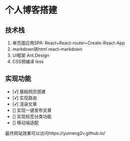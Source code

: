 # 个人博客搭建
## 技术栈
1. 单页面应用SPA:
React+React-router+Create-React-App
2. markdown转html
react-markdown
3. UI框架
Ant.Design
4. CSS预编译
    less

## 实现功能
- [√] 基础网页搭建
- [√] 实现路由
- [√] 渲染文章
- [] 实现一键发布文章
- [] 实现标签分类功能
- [] 移动端适配

最终网站效果可以访问https://yumeng2v.github.io/